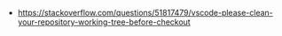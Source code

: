 - https://stackoverflow.com/questions/51817479/vscode-please-clean-your-repository-working-tree-before-checkout
